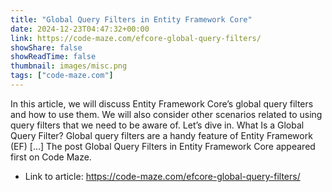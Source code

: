 ```yaml
---
title: "Global Query Filters in Entity Framework Core"
date: 2024-12-23T04:47:32+00:00
link: https://code-maze.com/efcore-global-query-filters/
showShare: false
showReadTime: false
thumbnail: images/misc.png
tags: ["code-maze.com"]
---
```

In this article, we will discuss Entity Framework Core’s global query filters and how to use them. We will also consider other scenarios related to using query filters that we need to be aware of. Let’s dive in. What Is a Global Query Filter? Global query filters are a handy feature of Entity Framework (EF) […]
The post Global Query Filters in Entity Framework Core appeared first on Code Maze.

- Link to article: https://code-maze.com/efcore-global-query-filters/